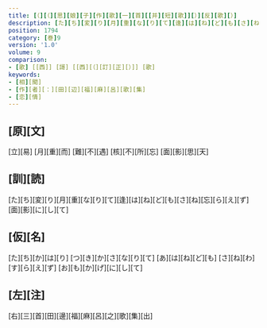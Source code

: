 ```yaml
---
title: [（][（][思][娘][子][作][歌][一][首][[并][短][歌]][）][反][歌][）]
description: [た][ち][変][り][月][重][な][り][て][逢][は][ね][ど][も][さ][ね][忘][ら][え][ず][面][影][に][し][て]
position: 1794
category: [巻]9
version: '1.0'
volume: 9
comparison:
- [歌] [[西]] [謌] [[西][（][訂][正][）]] [歌]
keywords:
- [相][聞]
- [作][者][：][田][辺][福][麻][呂][歌][集]
- [恋][情]
---
```


## [原][文]

[立][易] [月][重][而] [難][不][遇] [核][不][所][忘] [面][影][思][天]

## [訓][読]

[た][ち][変][り][月][重][な][り][て][逢][は][ね][ど][も][さ][ね][忘][ら][え][ず][面][影][に][し][て]

## [仮][名]

[た][ち][か][は][り] [つ][き][か][さ][な][り][て] [あ][は][ね][ど][も] [さ][ね][わ][す][ら][え][ず] [お][も][か][げ][に][し][て]

## [左][注]

[右][三][首][田][邊][福][麻][呂][之][歌][集][出]
